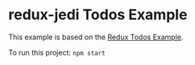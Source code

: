 # redux-jedi Todos Example

This example is based on the [Redux Todos Example](https://github.com/reactjs/redux/tree/master/examples/todos).

To run this project: `npm start`
